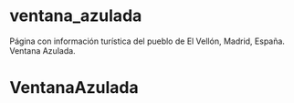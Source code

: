 # ventana_azulada
Página con información turística del pueblo de El Vellón, Madrid, España. Ventana Azulada.
# VentanaAzulada
